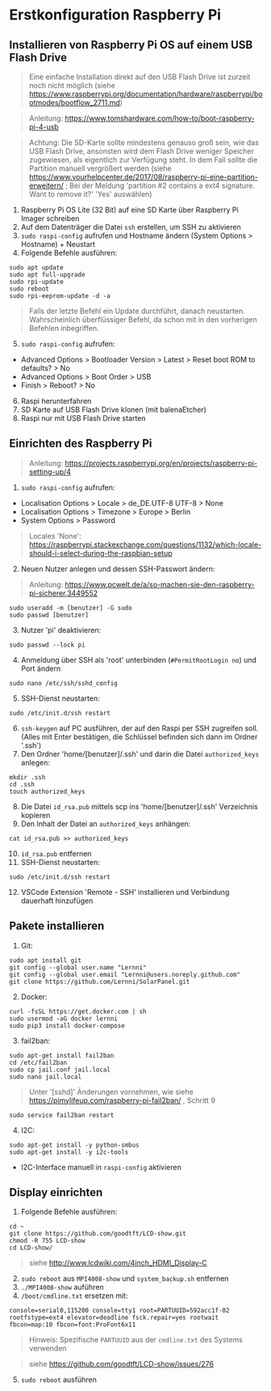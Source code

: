 # Erstkonfiguration Raspberry Pi
## Installieren von Raspberry Pi OS auf einem USB Flash Drive

> Eine einfache Installation direkt auf den USB Flash Drive ist zurzeit noch nicht möglich (siehe https://www.raspberrypi.org/documentation/hardware/raspberrypi/bootmodes/bootflow_2711.md)

>Anleitung: https://www.tomshardware.com/how-to/boot-raspberry-pi-4-usb

>Achtung: Die SD-Karte sollte mindestens genauso groß sein, wie das USB Flash Drive, ansonsten wird dem Flash Drive weniger Speicher zugewiesen, als eigentlich zur Verfügung steht. In dem Fall sollte die Partition manuell vergrößert werden (siehe https://www.yourhelpcenter.de/2017/08/raspberry-pi-eine-partition-erweitern/ ; Bei der Meldung 'partition #2 contains a ext4 signature. Want to remove it?' 'Yes' auswählen)

1. Raspberry Pi OS Lite (32 Bit) auf eine SD Karte über Raspberry Pi Imager schreiben
2. Auf dem Datenträger die Datei `ssh` erstellen, um SSH zu aktivieren
3. `sudo raspi-config` aufrufen und Hostname ändern (System Options > Hostname) + Neustart
4. Folgende Befehle ausführen:
```
sudo apt update
sudo apt full-upgrade
sudo rpi-update
sudo reboot
sudo rpi-eeprom-update -d -a
```
>Falls der letzte Befehl ein Update durchführt, danach neustarten. Wahrscheinlich überflüssiger Befehl, da schon mit in den vorherigen Befehlen inbegriffen.
5. `sudo raspi-config` aufrufen: 
* Advanced Options > Bootloader Version > Latest > Reset boot ROM to defaults? > No
* Advanced Options > Boot Order > USB
* Finish > Reboot? > No
6. Raspi herunterfahren
7. SD Karte auf USB Flash Drive klonen (mit balenaEtcher)
8. Raspi nur mit USB Flash Drive starten

## Einrichten des Raspberry Pi
>Anleitung: https://projects.raspberrypi.org/en/projects/raspberry-pi-setting-up/4

1. `sudo raspi-config` aufrufen:
* Localisation Options > Locale > de_DE.UTF-8 UTF-8 > None
* Localisation Options > Timezone > Europe > Berlin
* System Options > Password
>Locales 'None': https://raspberrypi.stackexchange.com/questions/1132/which-locale-should-i-select-during-the-raspbian-setup
2. Neuen Nutzer anlegen und dessen SSH-Passwort ändern:
>Anleitung: https://www.pcwelt.de/a/so-machen-sie-den-raspberry-pi-sicherer,3449552
```
sudo useradd -m [benutzer] -G sudo
sudo passwd [benutzer]
```
3. Nutzer 'pi' deaktivieren:
```
sudo passwd --lock pi
```
4. Anmeldung über SSH als 'root' unterbinden (`#PermitRootLogin no`) und Port ändern
```
sudo nano /etc/ssh/sshd_config
```
5. SSH-Dienst neustarten:
```
sudo /etc/init.d/ssh restart
```
6. `ssh-keygen` auf PC ausführen, der auf den Raspi per SSH zugreifen soll. (Alles mit Enter bestätigen, die Schlüssel befinden sich dann im Ordner '.ssh')
7. Den Ordner 'home/[benutzer]/.ssh' und darin die Datei `authorized_keys` anlegen:
```
mkdir .ssh
cd .ssh
touch authorized_keys
```
8. Die Datei `id_rsa.pub` mittels scp ins 'home/[benutzer]/.ssh' Verzeichnis kopieren
9. Den Inhalt der Datei an `authorized_keys` anhängen:
```
cat id_rsa.pub >> authorized_keys
```
10. `id_rsa.pub` entfernen
11. SSH-Dienst neustarten:
```
sudo /etc/init.d/ssh restart
```
12. VSCode Extension 'Remote - SSH' installieren und Verbindung dauerhaft hinzufügen

## Pakete installieren
1. Git:
```
sudo apt install git
git config --global user.name "Lernni"
git config --global user.email "Lernni@users.noreply.github.com"
git clone https://github.com/Lernni/SolarPanel.git
```
2. Docker:
```
curl -fsSL https://get.docker.com | sh
sudo usermod -aG docker lernni
sudo pip3 install docker-compose
```
3. fail2ban:
```
sudo apt-get install fail2ban
cd /etc/fail2ban
sudo cp jail.conf jail.local
sudo nano jail.local
```

>Unter '[sshd]' Änderungen vornehmen, wie siehe https://pimylifeup.com/raspberry-pi-fail2ban/ , Schritt 9 

```
sudo service fail2ban restart
```
4. I2C:
```
sudo apt-get install -y python-smbus
sudo apt-get install -y i2c-tools
```
- I2C-Interface manuell in `raspi-config` aktivieren

## Display einrichten
1. Folgende Befehle ausführen:
```
cd ~
git clone https://github.com/goodtft/LCD-show.git
chmod -R 755 LCD-show
cd LCD-show/
```
>siehe http://www.lcdwiki.com/4inch_HDMI_Display-C
2. `sudo reboot` aus `MPI4008-show` und `system_backup.sh` entfernen
3. `./MPI4008-show` auführen
4. `/boot/cmdline.txt` ersetzen mit:
```
console=serial0,115200 console=tty1 root=PARTUUID=592acc1f-02 rootfstype=ext4 elevator=deadline fsck.repair=yes rootwait fbcon=map:10 fbcon=font:ProFont6x11
```
>Hinweis: Spezifische `PARTUUID` aus der `cmdline.txt` des Systems verwenden

>siehe https://github.com/goodtft/LCD-show/issues/276
5. `sudo reboot` ausführen